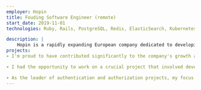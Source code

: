 ```yaml
---
employer: Hopin
title: Fouding Software Engineer (remote)
start_date: 2019-11-01
technologies: Ruby, Rails, PostgreSQL, Redis, ElasticSearch, Kubernetes, Terraform

description: |
    Hopin is a rapidly expanding European company dedicated to developing an all-inclusive platform for virtual, hybrid, and onsite events. Their innovative products, such as StreamYard, Streamable, and Session, are designed to connect individuals and build communities.
projects:
- I'm proud to have contributed significantly to the company's growth as the 6th employee, driving various initiatives ranging from API development, billing, scaling, and stress testing. My experience and expertise in the field have enabled me to conduct numerous technical and non-technical interviews, resulting in hundreds of successful hires.

- I had the opportunity to work on a crucial project that involved developing and optimizing the API that powered real-time online events. I had to work closely with the project team to understand the requirements and design an efficient and reliable API. The API needed to be scalable and handle a large number of requests simultaneously, ensuring a seamless and uninterrupted user experience during events.

- As the leader of authentication and authorization projects, my focus was to implement industry-standard protocols such as OAuth2 and OpenID Connect to ensure that our users' data is secure, yet easily accessible across different applications. By spearheading this project, I was able to facilitate the seamless sharing of accounts and data between our applications, leading to a significant improvement in the user experience and overall performance of our products. Our implementation not only enhanced the efficiency and security of our systems but also provided a convenient and efficient way for users to access their data across various applications.
---
```

